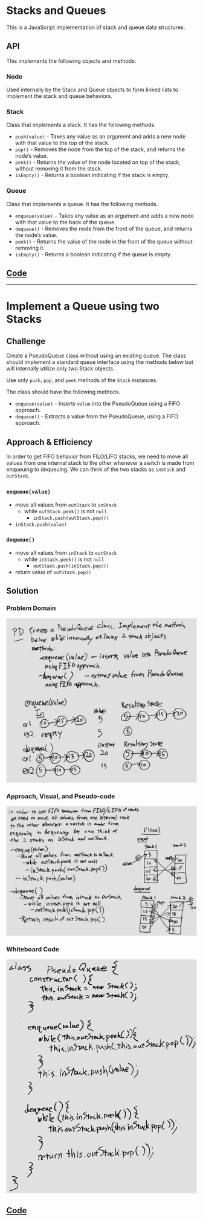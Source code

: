 # Stacks and Queues

This is a JavaScript implementation of stack and queue data structures.

## API
<!-- Description of each method publicly available to your Stack and Queue-->

This implements the following objects and methods:

### Node

Used internally by the Stack and Queue objects to form linked lists to implement the stack and queue behaviors.

### Stack

Class that implements a stack.  It has the following methods.

* `push(value)` - Takes any value as an argument and adds a new node with that value to the top of the stack.
* `pop()` - Removes the node from the top of the stack, and returns the node’s value.
* `peek()` - Returns the value of the node located on top of the stack, without removing it from the stack.
* `isEmpty()` - Returns a boolean indicating if the stack is empty.

### Queue

Class that implements a queue.  It has the following methods.

* `enqueue(value)` - Takes any value as an argument and adds a new node with that value to the back of the queue.
* `dequeue()` - Removes the node from the front of the queue, and returns the node’s value.
* `peek()` - Returns the value of the node in the front of the queue without removing it.
* `isEmpty()` - Returns a boolean indicating if the queue is empty.

## [Code](stacks-and-queues.js)

-----------

# Implement a Queue using two Stacks

## Challenge
Create a PseudoQueue class without using an existing queue.  The class should implement a standard queue interface using the methods below but will internally utilize only two Stack objects.

Use only `push`, `pop`, and `peek` methods of the `Stack` instances.

The class should have the following methods.

* `enqueue(value)` - Inserts `value` into the PseudoQueue using a FIFO approach.
* `dequeue()` - Extracts a value from the PseudoQueue, using a FIFO approach.

## Approach & Efficiency
<!-- What approach did you take? Why? What is the Big O space/time for this approach? -->

In order to get FIFO behavior from FILO/LIFO stacks, we need to move
all values from one internal stack to the other whenever a switch is made from enqueuing to dequeuing.  We can think of the two stacks as
`inStack` and `outStack`.

### `enqueue(value)`

* move all values from `outStack` to `inStack`
  * while `outStack.peek()` is not `null`
    * `inStack.push(outStack.pop())`
* `inStack.push(value)`

### `dequeue()`

* move all values from `inStack` to `outStack`
  * while `inStack.peek()` is not `null`
    * `outStack.push(inStack.pop())`
* return value of `outStack.pop()`

## Solution
<!-- Embedded whiteboard image -->

### Problem Domain

![Problem Domain and Examples](../../../assets/queue-with-stacks-pd-io.jpg "Problem Domain and Examples")

### Approach, Visual, and Pseudo-code

![Approach and Pseudo-code](../../../assets/queue-with-stacks-approach-pseudo-visual.jpg "Approach and Pseudo-code")

### Whiteboard Code

![Whiteboard Code](../../../assets/queue-with-stacks-code.jpg "Approach and Pseudo-code")

## [Code](queueWithStacks/queue-with-stacks.js)
